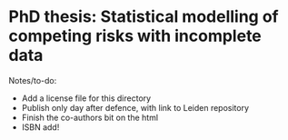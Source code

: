 # PhD thesis: Statistical modelling of competing risks with incomplete data

Notes/to-do:

- Add a license file for this directory
- Publish only day after defence, with link to Leiden repository
- Finish the co-authors bit on the html
- ISBN add!
